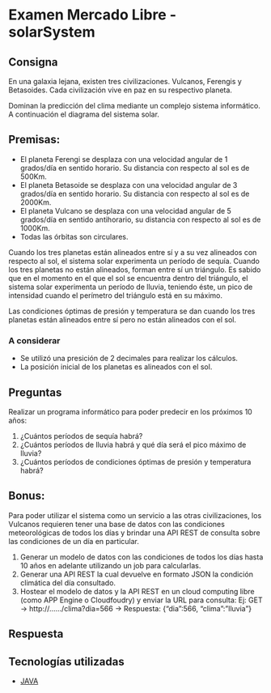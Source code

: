 # Examen Mercado Libre - solarSystem


## Consigna
En una galaxia lejana, existen tres civilizaciones. Vulcanos, Ferengis y Betasoides. Cada civilización vive en paz en su respectivo planeta.

Dominan la predicción del clima mediante un complejo sistema informático. A continuación el diagrama del sistema solar.

## Premisas:

* El planeta Ferengi se desplaza con una velocidad angular de 1 grados/día en sentido horario. Su distancia con respecto al sol es de 500Km.
* El planeta Betasoide se desplaza con una velocidad angular de 3 grados/día en sentido horario. Su distancia con respecto al sol es de 2000Km.
* El planeta Vulcano se desplaza con una velocidad angular de 5 grados/día en sentido anti­horario, su distancia con respecto al sol es de 1000Km.
* Todas las órbitas son circulares.

Cuando los tres planetas están alineados entre sí y a su vez alineados con respecto al sol, el sistema solar experimenta un período de sequía. Cuando los tres planetas no están alineados, forman entre sí un triángulo. Es sabido que en el momento en el que el sol se encuentra dentro del triángulo, el sistema solar experimenta un período de lluvia, teniendo éste, un pico de intensidad cuando el perímetro del triángulo está en su máximo.

Las condiciones óptimas de presión y temperatura se dan cuando los tres planetas están alineados entre sí pero no están alineados con el sol.

### A considerar
* Se utilizó una presición de 2 decimales para realizar los cálculos.
* La posición inicial de los planetas es alineados con el sol.

## Preguntas
Realizar un programa informático para poder predecir en los próximos 10 años:

1. ¿Cuántos períodos de sequía habrá?
2. ¿Cuántos períodos de lluvia habrá y qué día será el pico máximo de lluvia?
3. ¿Cuántos períodos de condiciones óptimas de presión y temperatura habrá?


## Bonus:
Para poder utilizar el sistema como un servicio a las otras civilizaciones, los Vulcanos requieren tener una base de datos con las condiciones meteorológicas de todos los días y brindar una API REST de consulta sobre las condiciones de un día en particular.

1. Generar un modelo de datos con las condiciones de todos los días hasta 10 años en adelante utilizando un job para calcularlas.
2. Generar una API REST la cual devuelve en formato JSON la condición climática del día consultado.
3. Hostear el modelo de datos y la API REST en un cloud computing libre (como APP Engine o Cloudfoudry) y enviar la URL para consulta: Ej: GET → http://....../clima?dia=566 → Respuesta: {“dia”:566, “clima”:”lluvia”}

## Respuesta


## Tecnologías utilizadas

* [JAVA](https://www.java.com/)
